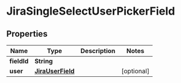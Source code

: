 

# JiraSingleSelectUserPickerField


## Properties

| Name | Type | Description | Notes |
|------------ | ------------- | ------------- | -------------|
|**fieldId** | **String** |  |  |
|**user** | [**JiraUserField**](JiraUserField.md) |  |  [optional] |



